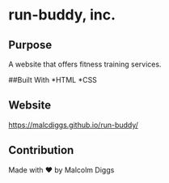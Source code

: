# run-buddy, inc.

## Purpose 
A website that offers fitness training services.

##Built With
*HTML
*CSS

## Website
https://malcdiggs.github.io/run-buddy/

## Contribution
Made with ❤️ by Malcolm Diggs
